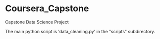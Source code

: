 # Coursera_Capstone
Capstone Data Science Project

The main python script is 'data_cleaning.py' in the "scripts" subdirectory.
